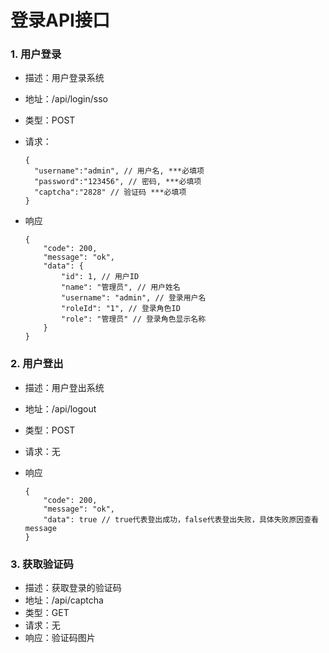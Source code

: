 # 登录API接口

### 1. 用户登录

- 描述：用户登录系统

- 地址：/api/login/sso

- 类型：POST

- 请求：

  ```
  {
    "username":"admin", // 用户名, ***必填项
    "password":"123456", // 密码, ***必填项
    "captcha":"2828" // 验证码 ***必填项
  }
  ```

- 响应

  ```
  {
      "code": 200,
      "message": "ok",
      "data": {
          "id": 1, // 用户ID
          "name": "管理员", // 用户姓名
          "username": "admin", // 登录用户名
          "roleId": "1", // 登录角色ID
          "role": "管理员" // 登录角色显示名称
      }
  }
  ```


### 2. 用户登出

- 描述：用户登出系统

- 地址：/api/logout

- 类型：POST

- 请求：无

- 响应

  ```
  {
      "code": 200,
      "message": "ok",
      "data": true // true代表登出成功，false代表登出失败，具体失败原因查看message
  }
  ```

### 3. 获取验证码

- 描述：获取登录的验证码
- 地址：/api/captcha
- 类型：GET
- 请求：无
- 响应：验证码图片